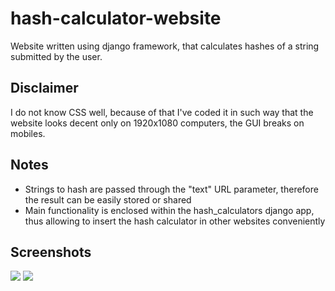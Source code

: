 # hash-calculator-website
Website written using django framework, that calculates hashes of a string submitted by the user.

## Disclaimer
I do not know CSS well, because of that I've coded it in such way that the website looks decent only on 1920x1080 computers, the GUI breaks on mobiles.

## Notes
- Strings to hash are passed through the "text" URL parameter, therefore the result can be easily stored or shared
- Main functionality is enclosed within the hash_calculators django app, thus allowing to insert the hash calculator in other websites conveniently

## Screenshots
<img src="https://imgur.com/eQDuCJB.png" />
<img src="https://imgur.com/8E7Kqji.png" />
